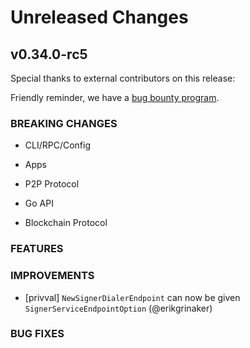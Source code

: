 # Unreleased Changes

## v0.34.0-rc5

Special thanks to external contributors on this release:

Friendly reminder, we have a [bug bounty program](https://hackerone.com/tendermint).

### BREAKING CHANGES

- CLI/RPC/Config

- Apps

- P2P Protocol

- Go API

- Blockchain Protocol

### FEATURES

### IMPROVEMENTS

- [privval] `NewSignerDialerEndpoint` can now be given `SignerServiceEndpointOption` (@erikgrinaker)

### BUG FIXES

